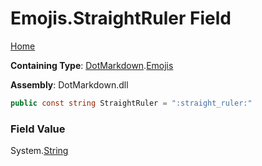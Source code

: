 # Emojis\.StraightRuler Field

[Home](../../../README.md)

**Containing Type**: [DotMarkdown](../../README.md)\.[Emojis](../README.md)

**Assembly**: DotMarkdown\.dll

```csharp
public const string StraightRuler = ":straight_ruler:"
```

### Field Value

System\.[String](https://docs.microsoft.com/en-us/dotnet/api/system.string)